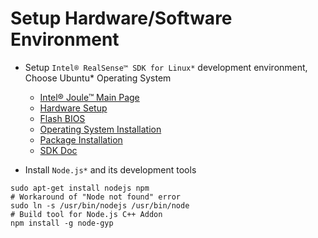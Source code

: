 # Setup Hardware/Software Environment
- Setup `Intel® RealSense™ SDK for Linux*` development environment, Choose Ubuntu* Operating System

  - [Intel® Joule™ Main Page](https://software.intel.com/en-us/intel-joule-getting-started)
  - [Hardware Setup](https://software.intel.com/en-us/first-time-setup-for-joule)
  - [Flash BIOS](https://software.intel.com/en-us/flashing-the-bios-on-joule)
  - [Operating System Installation](https://software.intel.com/en-us/node/705676)
  - [Package Installation](https://software.intel.com/sites/products/realsense/intro/getting_started.html)
  - [SDK Doc](https://software.intel.com/sites/products/realsense/intro/)


- Install `Node.js*` and its development tools

```
sudo apt-get install nodejs npm
# Workaround of "Node not found" error
sudo ln -s /usr/bin/nodejs /usr/bin/node
# Build tool for Node.js C++ Addon
npm install -g node-gyp
```

